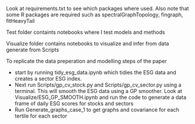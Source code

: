 Look at requirements.txt to see which packages where used. Also note that some R packages are required such as spectralGraphTopology, fingraph, fitHeavyTail


Test folder containts notebooks where I test models and methods

Visualize folder contains notebooks to visualize and infer from data generate from Scripts

To replicate the data preperation and modelling steps of the paper

* start by running tidy_esg_data.ipynb which tidies the ESG data and creates a sector ESG index.
* Next run Scripts/gp_cv_stock.py and Scripts/gp_cv_sector.py using a terminal. This will smooth the ESG data using a GP smoother. Look at Visualize/ESG_GP_SMOOTH.ipynb and run the code to generate a data frame of daily ESG scores for stocks and sectors
* Run Generate_graphs_case_1 to get graphs and covariance for each tertile for each sector





